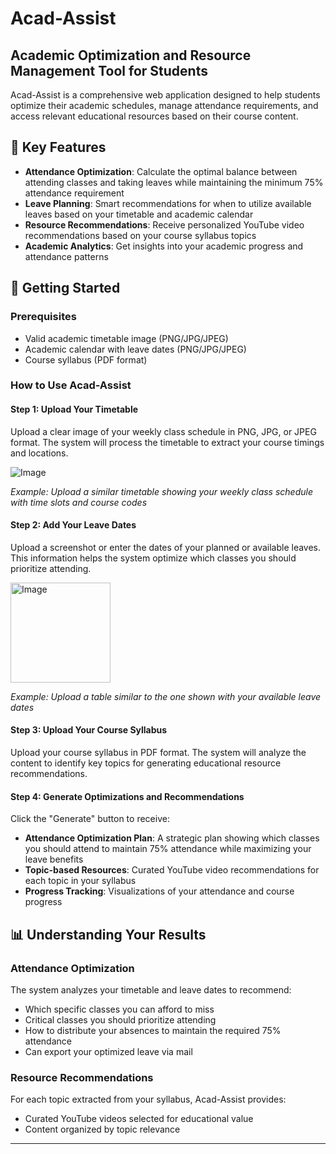 # Acad-Assist

## Academic Optimization and Resource Management Tool for Students

Acad-Assist is a comprehensive web application designed to help students optimize their academic schedules, manage attendance requirements, and access relevant educational resources based on their course content.

## 🎯 Key Features

- **Attendance Optimization**: Calculate the optimal balance between attending classes and taking leaves while maintaining the minimum 75% attendance requirement
- **Leave Planning**: Smart recommendations for when to utilize available leaves based on your timetable and academic calendar
- **Resource Recommendations**: Receive personalized YouTube video recommendations based on your course syllabus topics
- **Academic Analytics**: Get insights into your academic progress and attendance patterns

## 🚀 Getting Started

### Prerequisites

- Valid academic timetable image (PNG/JPG/JPEG)
- Academic calendar with leave dates (PNG/JPG/JPEG)
- Course syllabus (PDF format)

### How to Use Acad-Assist

#### Step 1: Upload Your Timetable

Upload a clear image of your weekly class schedule in PNG, JPG, or JPEG format. The system will process the timetable to extract your course timings and locations.

![Image](https://github.com/user-attachments/assets/d62f0882-4933-4b4e-b080-56a3bae7cca8)

*Example: Upload a similar timetable showing your weekly class schedule with time slots and course codes*

#### Step 2: Add Your Leave Dates

Upload a screenshot or enter the dates of your planned or available leaves. This information helps the system optimize which classes you should prioritize attending.

<img width="160" alt="Image" src="https://github.com/user-attachments/assets/8e394ab9-5a6f-4928-bcf1-268073cfa7bd" />

*Example: Upload a table similar to the one shown with your available leave dates*

#### Step 3: Upload Your Course Syllabus

Upload your course syllabus in PDF format. The system will analyze the content to identify key topics for generating educational resource recommendations.

#### Step 4: Generate Optimizations and Recommendations

Click the "Generate" button to receive:

- **Attendance Optimization Plan**: A strategic plan showing which classes you should attend to maintain 75% attendance while maximizing your leave benefits
- **Topic-based Resources**: Curated YouTube video recommendations for each topic in your syllabus
- **Progress Tracking**: Visualizations of your attendance and course progress

## 📊 Understanding Your Results

### Attendance Optimization

The system analyzes your timetable and leave dates to recommend:
- Which specific classes you can afford to miss
- Critical classes you should prioritize attending
- How to distribute your absences to maintain the required 75% attendance
- Can export your optimized leave via mail

### Resource Recommendations

For each topic extracted from your syllabus, Acad-Assist provides:
- Curated YouTube videos selected for educational value
- Content organized by topic relevance

---

